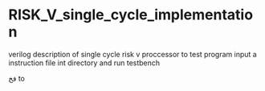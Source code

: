 # RISK_V_single_cycle_implementation
verilog description of single cycle risk v proccessor
to test program input a instruction file int directory and run testbench

فخ to
